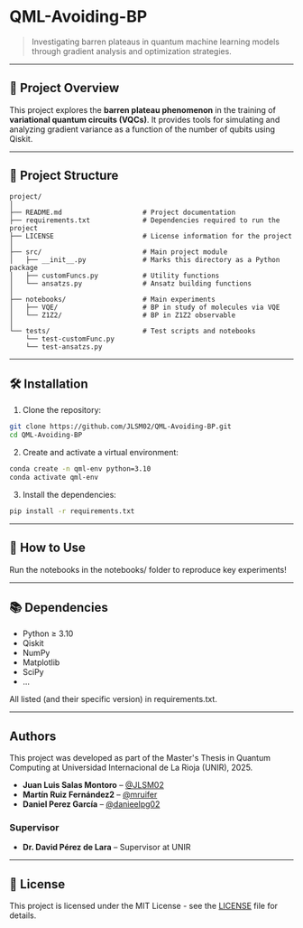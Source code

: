 # QML-Avoiding-BP

> Investigating barren plateaus in quantum machine learning models through gradient analysis and optimization strategies.

---

## 🧩 Project Overview

This project explores the **barren plateau phenomenon** in the training of **variational quantum circuits (VQCs)**. It provides tools for simulating and analyzing gradient variance as a function of the number of qubits using Qiskit.

---

## 📁 Project Structure
```
project/
│
├── README.md                    # Project documentation
├── requirements.txt             # Dependencies required to run the project
├── LICENSE                      # License information for the project
│
├── src/                         # Main project module
│   ├── __init__.py              # Marks this directory as a Python package
│   ├── customFuncs.py           # Utility functions
│   └── ansatzs.py               # Ansatz building functions
│
├── notebooks/                   # Main experiments
│   ├── VQE/                     # BP in study of molecules via VQE
│   └── Z1Z2/                    # BP in Z1Z2 observable
│
└── tests/                       # Test scripts and notebooks
    └── test-customFunc.py
    └── test-ansatzs.py
```
---

## 🛠️ Installation

1. Clone the repository:
```bash
git clone https://github.com/JLSM02/QML-Avoiding-BP.git
cd QML-Avoiding-BP
```
2. Create and activate a virtual environment:
```bash
conda create -n qml-env python=3.10
conda activate qml-env
```
3. Install the dependencies:
```bash
pip install -r requirements.txt
```

---

## 🚀 How to Use
Run the notebooks in the notebooks/ folder to reproduce key experiments!

---

## 📚 Dependencies
* Python ≥ 3.10
* Qiskit
* NumPy
* Matplotlib
* SciPy
* ...

All listed (and their specific version) in requirements.txt.

---

## Authors

This project was developed as part of the Master's Thesis in Quantum Computing at Universidad Internacional de La Rioja (UNIR), 2025.

- **Juan Luis Salas Montoro** – [@JLSM02](https://github.com/JLSM02)
- **Martín Ruiz Fernández2** – [@mruifer](https://github.com/mruifer)
- **Daniel Perez García** – [@danieelpg02](https://github.com/danieelpg02)

### Supervisor

- **Dr. David Pérez de Lara** – Supervisor at UNIR

---

## 📃 License

This project is licensed under the MIT License - see the [LICENSE](LICENSE) file for details.
